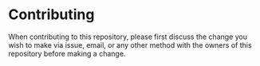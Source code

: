 # **Contributing**

When contributing to this repository, please first discuss the change you wish to make via issue,
email, or any other method with the owners of this repository before making a change. 
